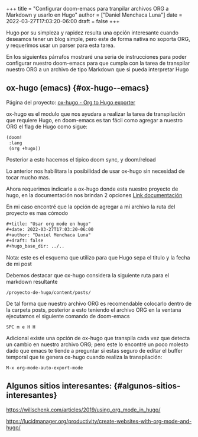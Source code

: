 +++
title = "Configurar doom-emacs para tranpilar archivos ORG a Markdown y usarlo en Hugo"
author = ["Daniel Menchaca Luna"]
date = 2022-03-27T17:03:20-06:00
draft = false
+++

Hugo por su simpleza y rapidez resulta una opción interesante cuando deseamos tener un blog simple, pero este de forma nativa no soporta ORG, y requerimos usar un parser para esta tarea.

En los siguientes párrafos mostraré una seria de instrucciones para poder configurar nuestro doom-emacs para que cumpla con la tarea de transpilar nuestro ORG a un archivo de tipo Markdown que si pueda interpretar Hugo


## ox-hugo (emacs) {#ox-hugo--emacs}

Página del proyecto: [ox-hugo - Org to Hugo exporter](https://ox-hugo.scripter.co/)

ox-hugo es el modulo que nos ayudara a realizar la tarea de transpilación que requiere Hugo, en doom-emacs es tan fácil como agregar a nuestro ORG el flag de Hugo como sigue:

```lisp
(doom!
 :lang
 (org +hugo))
```

Posterior a esto hacemos el tipico doom sync, y doom/reload

Lo anterior nos habilitara la posibilidad de usar ox-hugo sin necesidad de tocar mucho mas.

Ahora requerimos indicarle a ox-hugo donde esta nuestro proyecto de hugo, en la documentación nos brindan 2 opciones [Link documentación](https://ox-hugo.scripter.co/#before-you-export)

En mi caso encontré que la opción de agregar a mi archivo la ruta del proyecto es mas cómodo

```org
#+title: "Usar org mode en hugo"
#+date: 2022-03-27T17:03:20-06:00
#+author: "Daniel Menchaca Luna"
#+draft: false
#+hugo_base_dir: ../..
```

Nota: este es el esquema que utilizo para que Hugo sepa el titulo y la fecha de mi post

Debemos destacar que ox-hugo considera la siguiente ruta para el markdown resultante

```nil
/proyecto-de-hugo/content/posts/
```

De tal forma que nuestro archivo ORG es recomendable colocarlo dentro de la carpeta posts, posterior a esto teniendo el archivo ORG en la ventana ejecutamos el siguiente comando de doom-emacs

```text
SPC m e H H
```

Adicional existe una opción de ox-hugo que transpila cada vez que detecta un cambio en nuestro archivo ORG; pero este lo encontré un poco molesto dado que emacs te tiende a preguntar si estas seguro de editar el buffer temporal que te genera ox-hugo cuando realiza la transpilación:

```text
M-x org-mode-auto-export-mode
```


## Algunos sitios interesantes: {#algunos-sitios-interesantes}

<https://willschenk.com/articles/2019/using_org_mode_in_hugo/>

<https://lucidmanager.org/productivity/create-websites-with-org-mode-and-hugo/>
